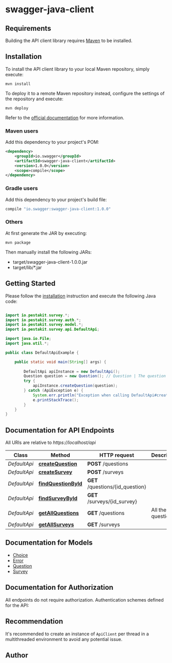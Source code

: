 # swagger-java-client

## Requirements

Building the API client library requires [Maven](https://maven.apache.org/) to be installed.

## Installation

To install the API client library to your local Maven repository, simply execute:

```shell
mvn install
```

To deploy it to a remote Maven repository instead, configure the settings of the repository and execute:

```shell
mvn deploy
```

Refer to the [official documentation](https://maven.apache.org/plugins/maven-deploy-plugin/usage.html) for more information.

### Maven users

Add this dependency to your project's POM:

```xml
<dependency>
    <groupId>io.swagger</groupId>
    <artifactId>swagger-java-client</artifactId>
    <version>1.0.0</version>
    <scope>compile</scope>
</dependency>
```

### Gradle users

Add this dependency to your project's build file:

```groovy
compile "io.swagger:swagger-java-client:1.0.0"
```

### Others

At first generate the JAR by executing:

    mvn package

Then manually install the following JARs:

* target/swagger-java-client-1.0.0.jar
* target/lib/*.jar

## Getting Started

Please follow the [installation](#installation) instruction and execute the following Java code:

```java

import io.pestakit.survey.*;
import io.pestakit.survey.auth.*;
import io.pestakit.survey.model.*;
import io.pestakit.survey.api.DefaultApi;

import java.io.File;
import java.util.*;

public class DefaultApiExample {

    public static void main(String[] args) {
        
        DefaultApi apiInstance = new DefaultApi();
        Question question = new Question(); // Question | The question to be created
        try {
            apiInstance.createQuestion(question);
        } catch (ApiException e) {
            System.err.println("Exception when calling DefaultApi#createQuestion");
            e.printStackTrace();
        }
    }
}

```

## Documentation for API Endpoints

All URIs are relative to *https://localhost/api*

Class | Method | HTTP request | Description
------------ | ------------- | ------------- | -------------
*DefaultApi* | [**createQuestion**](docs/DefaultApi.md#createQuestion) | **POST** /questions | 
*DefaultApi* | [**createSurvey**](docs/DefaultApi.md#createSurvey) | **POST** /surveys | 
*DefaultApi* | [**findQuestionById**](docs/DefaultApi.md#findQuestionById) | **GET** /questions/{id_question} | 
*DefaultApi* | [**findSurveyById**](docs/DefaultApi.md#findSurveyById) | **GET** /surveys/{id_survey} | 
*DefaultApi* | [**getAllQuestions**](docs/DefaultApi.md#getAllQuestions) | **GET** /questions | All the questions
*DefaultApi* | [**getAllSurveys**](docs/DefaultApi.md#getAllSurveys) | **GET** /surveys | 


## Documentation for Models

 - [Choice](docs/Choice.md)
 - [Error](docs/Error.md)
 - [Question](docs/Question.md)
 - [Survey](docs/Survey.md)


## Documentation for Authorization

All endpoints do not require authorization.
Authentication schemes defined for the API:

## Recommendation

It's recommended to create an instance of `ApiClient` per thread in a multithreaded environment to avoid any potential issue.

## Author



